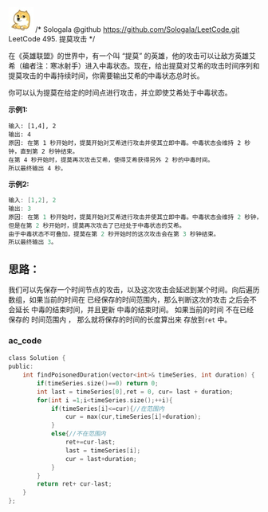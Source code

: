 ![](https://github.com/Sologala/SomeThings/blob/master/face.jpg?raw=true)
/*
    Sologala   @github    https://github.com/Sologala/LeetCode.git
    LeetCode   495. 提莫攻击
*/

在《英雄联盟》的世界中，有一个叫 “提莫” 的英雄，他的攻击可以让敌方英雄艾希（编者注：寒冰射手）进入中毒状态。现在，给出提莫对艾希的攻击时间序列和提莫攻击的中毒持续时间，你需要输出艾希的中毒状态总时长。

你可以认为提莫在给定的时间点进行攻击，并立即使艾希处于中毒状态。

**示例1:**

```
输入: [1,4], 2
输出: 4
原因: 在第 1 秒开始时，提莫开始对艾希进行攻击并使其立即中毒。中毒状态会维持 2 秒钟，直到第 2 秒钟结束。
在第 4 秒开始时，提莫再次攻击艾希，使得艾希获得另外 2 秒的中毒时间。
所以最终输出 4 秒。
```

**示例2:**

```c
输入: [1,2], 2
输出: 3
原因: 在第 1 秒开始时，提莫开始对艾希进行攻击并使其立即中毒。中毒状态会维持 2 秒钟，直到第 2 秒钟结束。
但是在第 2 秒开始时，提莫再次攻击了已经处于中毒状态的艾希。
由于中毒状态不可叠加，提莫在第 2 秒开始时的这次攻击会在第 3 秒钟结束。
所以最终输出 3。
```

## **思路：**

​	我们可以先保存一个时间节点的攻击，以及这次攻击会延迟到某个时间。向后遍历数组，如果当前的时间在 已经保存的时间范围内，那么判断这次的攻击 之后会不会延长 中毒的结束时间，并且更新 中毒的结束时间。 如果当前的时间 不在已经保存的 时间范围内 ， 那么就将保存的时间的长度算出来 存放到`ret` 中。

### **ac_code**

```c
class Solution {
public:
    int findPoisonedDuration(vector<int>& timeSeries, int duration) {
        if(timeSeries.size()==0) return 0;
        int last = timeSeries[0],ret = 0, cur= last + duration;
        for(int i =1;i<timeSeries.size();++i){
            if(timeSeries[i]<=cur){//在范围内
                cur = max(cur,timeSeries[i]+duration);
            }
            else{//不在范围内
                ret+=cur-last;
                last = timeSeries[i];
                cur = last+duration;
            }
        }
        return ret+ cur-last;
    }
};
```